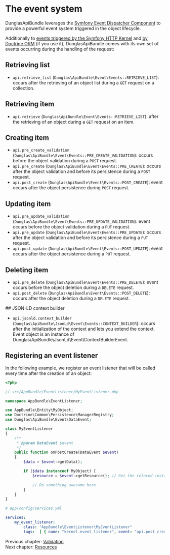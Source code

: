 # The event system

DunglasApiBundle leverages the [Symfony Event Dispatcher Component](http://symfony.com/doc/current/components/event_dispatcher/index.html)
to provide a powerful event system triggered in the object lifecycle.

Additionally to [events triggered by the Symfony HTTP Kernel](http://symfony.com/doc/current/components/http_kernel/introduction.html#creating-an-event-listener)
and [by Doctrine ORM](http://doctrine-orm.readthedocs.org/en/latest/reference/events.html#reference-events-lifecycle-events)
(if you use it), DunglasApiBundle comes with its own set of events occurring during the handling of the request:

## Retrieving list

- `api.retrieve_list` (`Dunglas\ApiBundle\Event\Events::RETRIEVE_LIST`): occurs after the retrieving of an object list during a `GET` request on a collection.

## Retrieving item

- `api.retrieve` (`Dunglas\ApiBundle\Event\Events::RETRIEVE_LIST`): after the retrieving of an object during a `GET` request on an item.

## Creating item

- `api.pre_create_validation` (`Dunglas\ApiBundle\Event\Events::PRE_CREATE_VALIDATION`): occurs before the object validation during a `POST` request.
- `api.pre_create` (`Dunglas\ApiBundle\Event\Events::PRE_CREATE`): occurs after the object validation and before its persistence during a `POST` request.
- `api.post_create` (`Dunglas\ApiBundle\Event\Events::POST_CREATE`): event occurs after the object persistence during `POST` request.

## Updating item

- `api.pre_update_validation` (`Dunglas\ApiBundle\Event\Events::PRE_UPDATE_VALIDATION`): event occurs before the object validation during a `PUT` request.
- `api.pre_update` (`Dunglas\ApiBundle\Event\Events::PRE_UPDATE`): occurs after the object validation and before its persistence during a `PUT` request.
- `api.post_update` (`Dunglas\ApiBundle\Event\Events::POST_UPDATE`): event occurs after the object persistence during a `PUT` request.

## Deleting item

- `api.pre_delete` (`Dunglas\ApiBundle\Event\Events::PRE_DELETE`): event occurs before the object deletion during a `DELETE` request.
- `api.post_delete` (`Dunglas\ApiBundle\Event\Events::POST_DELETE`): occurs after the object deletion during a `DELETE` request.

## JSON-LD context builder

- `api.jsonld.context_builder` (`Dunglas\ApiBundle\JsonLd\Event\Events::CONTEXT_BUILDER`): occurs after the initialization of the context and lets you extend the context. Event object is an instance of Dunglas\ApiBundle\JsonLd\Event\ContextBuilderEvent.

## Registering an event listener

In the following example, we register an event listener that will be called every time after the creation of an object:

```php
<?php

// src/AppBundle/EventListener/MyEventListener.php

namespace AppBundle\EventListener;

use AppBundle\Entity\MyObject;
use Doctrine\Common\Persistence\ManagerRegistry;
use Dunglas\ApiBundle\Event\DataEvent;

class MyEventListener
{
    /**
     * @param DataEvent $event
     */
    public function onPostCreate(DataEvent $event)
    {
        $data = $event->getData();

        if ($data instanceof MyObject) {
            $resource = $event->getResource(); // Get the related instance of Dunglas\ApiBundle\Api\ResourceInterface

            // Do something awesome here
        }
    }
}
```

```yaml
# app/config/services.yml

services:
    my_event_listener:
        class: "AppBundle\EventListener\MyEventListener"
        tags:  [ { name: "kernel.event_listener", event: "api.post_create", method: "onPostCreate" } ]
```

Previous chapter: [Validation](validation.md)<br>
Next chapter: [Resources](resources.md)
